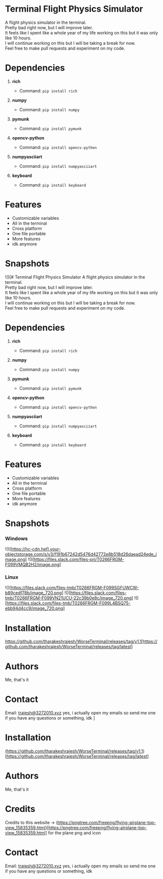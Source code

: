 # Terminal Flight Physics Simulator
A flight physics simulator in the terminal.<br>
Pretty bad right now, but I will improve later.<br>
It feels like I spent like a whole year of my life working on this but it was only like 10 hours.<br>
I will continue working on this but I will be taking a break for now.<br>
Feel free to make pull requests and experiment on my code.<br>

# Dependencies
1. **rich**

   * Command: `pip install rich`

2. **numpy**

   * Command: `pip install numpy`

3. **pymunk**

   * Command: `pip install pymunk`

4. **opencv-python**

   * Command: `pip install opencv-python`

5. **numpyasciiart**

   * Command: `pip install numpyasciiart`

6. **keyboard**

   * Command: `pip install keyboard`


# Features
* Customizable variables
* All in the terminal
* Cross platform
* One file portable
* More features
* idk anymore

# Snapshots

!()[# Terminal Flight Physics Simulator
A flight physics simulator in the terminal.<br>
Pretty bad right now, but I will improve later.<br>
It feels like I spent like a whole year of my life working on this but it was only like 10 hours.<br>
I will continue working on this but I will be taking a break for now.<br>
Feel free to make pull requests and experiment on my code.<br>

# Dependencies
1. **rich**

   * Command: `pip install rich`

2. **numpy**

   * Command: `pip install numpy`

3. **pymunk**

   * Command: `pip install pymunk`

4. **opencv-python**

   * Command: `pip install opencv-python`

5. **numpyasciiart**

   * Command: `pip install numpyasciiart`

6. **keyboard**

   * Command: `pip install keyboard`


# Features
* Customizable variables
* All in the terminal
* Cross platform
* One file portable
* More features
* idk anymore

# Snapshots

### Windows

!()[https://hc-cdn.hel1.your-objectstorage.com/s/v3/f191b67242d5476d42772e8b518d26daead24ede_image.png]
!()[https://files.slack.com/files-pri/T0266FRGM-F099VMQB2H2/image.png]

### Linux

!()[https://files.slack.com/files-tmb/T0266FRGM-F099SGFUWCW-b89cedf78b/image_720.png]
!()[https://files.slack.com/files-tmb/T0266FRGM-F099VN21UCU-22c39b0e8c/image_720.png]
!()[https://files.slack.com/files-tmb/T0266FRGM-F099L4BSQ75-ebb94d4cc9/image_720.png]



# Installation
https://github.com/tharakeshrajesh/WorseTerminal/releases/tag/v1.1[https://github.com/tharakeshrajesh/WorseTerminal/releases/tag/latest]

# Authors
Me, that's it

# Contact
Email: trajesh@3272010.xyz
yes, i actually open my emails so send me one if you have any questions or something, idk
]


# Installation
(https://github.com/tharakeshrajesh/WorseTerminal/releases/tag/v1.1)[https://github.com/tharakeshrajesh/WorseTerminal/releases/tag/latest]

# Authors
Me, that's it

# Credits
Credits to this website -> (https://pngtree.com/freepng/flying-airplane-top-view_15835359.html)[https://pngtree.com/freepng/flying-airplane-top-view_15835359.html] for the plane png and icon

# Contact
Email: trajesh@3272010.xyz
yes, i actually open my emails so send me one if you have any questions or something, idk
